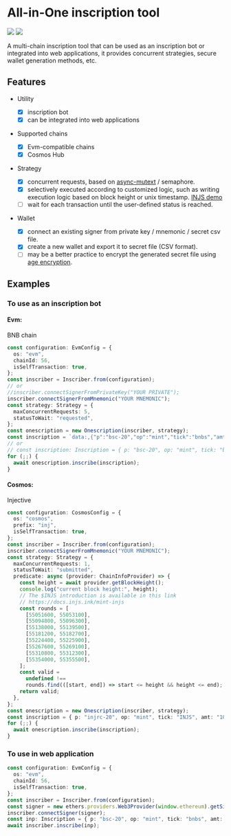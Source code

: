 # All-in-One inscription tool

<a href="https://npm.im/onescription"><img src="https://badgen.net/npm/v/onescription"></a> <a href="https://npm.im/onescription"><img src="https://badgen.net/npm/dm/onescription"></a>

A multi-chain inscription tool that can be used as an inscription bot or integrated into web applications, it provides concurrent strategies, secure wallet generation methods, etc.

## Features

- Utility
  - [x] inscription bot
  - [x] can be integrated into web applications

- Supported chains

  - [x] Evm-compatible chains
  - [x] Cosmos Hub

- Strategy

  - [x] concurrent requests, based on [async-mutext](https://github.com/DirtyHairy/async-mutex) / semaphore.
  - [x] selectively executed according to customized logic, such as writing execution logic based on block height or unix timestamp. [INJS demo](#cosmos)
  - [ ] wait for each transaction until the user-defined status is reached.

- Wallet
  - [x] connect an existing signer from private key / mnemonic / secret csv file.
  - [x] create a new wallet and export it to secret file (CSV format).
  - [ ] may be a better practice to encrypt the generated secret file using [age encryption](https://github.com/FiloSottile/typage).

## Examples

### To use as an inscription bot

#### **Evm:**

BNB chain

```typescript
const configuration: EvmConfig = {
  os: "evm",
  chainId: 56,
  isSelfTransaction: true,
};
const inscriber = Inscriber.from(configuration);
// or
//inscriber.connectSignerFromPrivateKey("YOUR PRIVATE");
inscriber.connectSignerFromMnemonic("YOUR MNEMONIC");
const strategy: Strategy = {
  maxConcurrentRequests: 5,
  statusToWait: "requested",
};
const onescription = new Onescription(inscriber, strategy);
const inscription = `data:,{"p":"bsc-20","op":"mint","tick":"bnbs","amt":"1000"}`;
// or
// const inscription: Inscription = { p: "bsc-20", op: "mint", tick: "bnbs", amt: "1000" };
for (;;) {
  await onescription.inscribe(inscription);
}
```

#### **Cosmos:**

Injective

```typescript
const configuration: CosmosConfig = {
  os: "cosmos",
  prefix: "inj",
  isSelfTransaction: true,
};
const inscriber = Inscriber.from(configuration);
inscriber.connectSignerFromMnemonic("YOUR MNEMONIC");
const strategy: Strategy = {
  maxConcurrentRequests: 1,
  statusToWait: "submitted",
  predicate: async (provider: ChainInfoProvider) => {
    const height = await provider.getBlockHeight();
    console.log("current block height:", height);
    // The $INJS introduction is available in this link
    // https://docs.injs.ink/mint-injs
    const rounds = [
      [55051600, 55053100],
      [55094800, 55096300],
      [55138000, 55139500],
      [55181200, 55182700],
      [55224400, 55225900],
      [55267600, 55269100],
      [55310800, 55312300],
      [55354000, 55355500],
    ];
    const valid =
      undefined !==
      rounds.find(([start, end]) => start <= height && height <= end);
    return valid;
  },
};
const onescription = new Onescription(inscriber, strategy);
const inscription = { p: "injrc-20", op: "mint", tick: "INJS", amt: "1000" };
for (;;) {
  await onescription.inscribe(inscription);
}
```

### To use in web application

```typescript
const configuration: EvmConfig = {
  os: "evm",
  chainId: 56,
  isSelfTransaction: true,
};
const inscriber = Inscriber.from(configuration);
const signer = new ethers.providers.Web3Provider(window.ethereum).getSigner();
inscriber.connectSigner(signer);
const inp: Inscription = { p: "bsc-20", op: "mint", tick: "bnbs", amt: "1000" };
await inscriber.inscribe(inp);
```